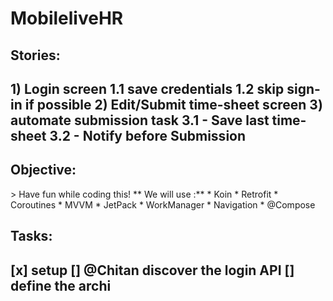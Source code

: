 <h1> MobileliveHR </h1>
<h2>Stories: <h2>
1) Login screen
    1.1 save credentials
    1.2 skip sign-in if possible
2) Edit/Submit time-sheet screen
3) automate submission task
    3.1 - Save last time-sheet
    3.2 - Notify before Submission

<h2>Objective: </h2>
> Have fun while coding this!
** We will use :**
* Koin
* Retrofit
* Coroutines
* MVVM
* JetPack
    * WorkManager
    * Navigation
    * @Compose

<h2>Tasks: <h2>
[x] setup 
[] @Chitan discover the login API 
[] define the archi

